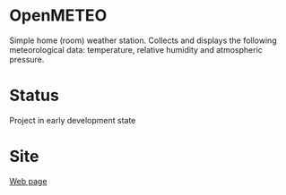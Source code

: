 # OpenMETEO
Simple home (room) weather station. 
Collects and displays the following meteorological data: 
temperature, relative humidity and atmospheric pressure.

# Status
Project in early development state

# Site
[Web page](http://serge78rus.github.io/openmeteo/)
